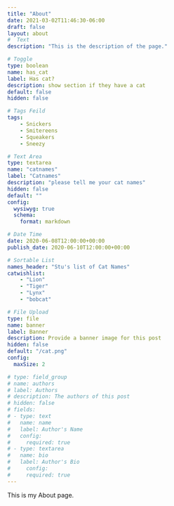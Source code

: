 ```yaml
---
title: "About"
date: 2021-03-02T11:46:30-06:00
draft: false
layout: about
#  Text
description: "This is the description of the page."

# Toggle
type: boolean
name: has_cat
label: Has cat?
description: show section if they have a cat
default: false
hidden: false

# Tags Feild
tags:
    - Snickers
    - Smitereens
    - Squeakers
    - Sneezy

# Text Area
type: textarea
name: "catnames"
label: "Catnames"
description: "please tell me your cat names"
hidden: false
default: ""
config:
  wysiwyg: true
  schema:
    format: markdown

# Date Time
date: 2020-06-08T12:00:00+00:00
publish_date: 2020-06-10T12:00:00+00:00

# Sortable List
names_header: "Stu's list of Cat Names"
catwishlist:
    - "Lion"
    - "Tiger"
    - "Lynx"
    - "bobcat"

# File Upload
type: file
name: banner
label: Banner
description: Provide a banner image for this post
hidden: false
default: "/cat.png"
config:
  maxSize: 2

# type: field_group
# name: authors
# label: Authors
# description: The authors of this post
# hidden: false
# fields:
# - type: text
#   name: name
#   label: Author's Name
#   config:
#     required: true
# - type: textarea
#   name: bio
#   label: Author's Bio
#     config:
#     required: true
---
```



This is my About page.
